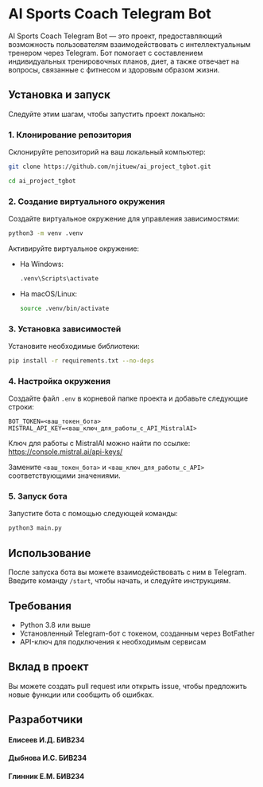 
# AI Sports Coach Telegram Bot

AI Sports Coach Telegram Bot — это проект, предоставляющий возможность пользователям взаимодействовать с интеллектуальным тренером через Telegram. Бот помогает с составлением индивидуальных тренировочных планов, диет, а также отвечает на вопросы, связанные с фитнесом и здоровым образом жизни.

## Установка и запуск

Следуйте этим шагам, чтобы запустить проект локально:

### 1. Клонирование репозитория

Склонируйте репозиторий на ваш локальный компьютер:

```bash
git clone https://github.com/njituew/ai_project_tgbot.git

cd ai_project_tgbot
```

### 2. Создание виртуального окружения

Создайте виртуальное окружение для управления зависимостями:

```bash
python3 -m venv .venv
```

Активируйте виртуальное окружение:

- На Windows:
  ```bash
  .venv\Scripts\activate
  ```
- На macOS/Linux:
  ```bash
  source .venv/bin/activate
  ```

### 3. Установка зависимостей

Установите необходимые библиотеки:

```bash
pip install -r requirements.txt --no-deps
```

### 4. Настройка окружения

Создайте файл `.env` в корневой папке проекта и добавьте следующие строки:

```env
BOT_TOKEN=<ваш_токен_бота>
MISTRAL_API_KEY=<ваш_ключ_для_работы_с_API_MistralAI>
```

Ключ для работы с MistralAI можно найти по ссылке:
https://console.mistral.ai/api-keys/

Замените `<ваш_токен_бота>` и `<ваш_ключ_для_работы_с_API>` соответствующими значениями.

### 5. Запуск бота

Запустите бота с помощью следующей команды:

```bash
python3 main.py
```

## Использование

После запуска бота вы можете взаимодействовать с ним в Telegram. Введите команду `/start`, чтобы начать, и следуйте инструкциям.

## Требования

- Python 3.8 или выше
- Установленный Telegram-бот с токеном, созданным через BotFather
- API-ключ для подключения к необходимым сервисам

## Вклад в проект

Вы можете создать pull request или открыть issue, чтобы предложить новые функции или сообщить об ошибках.

## Разработчики
#### Елисеев И.Д. БИВ234
#### Дыбнова И.С. БИВ234
#### Глинник Е.М. БИВ234